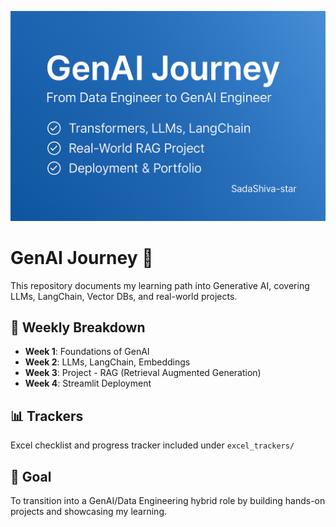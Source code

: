 ![Banner](https://github.com/SadaShiva-star/genai-journey/blob/main/image.png?raw=true)

# GenAI Journey 🚀

This repository documents my learning path into Generative AI, covering LLMs, LangChain, Vector DBs, and real-world projects.

## 🧭 Weekly Breakdown
- **Week 1**: Foundations of GenAI
- **Week 2**: LLMs, LangChain, Embeddings
- **Week 3**: Project - RAG (Retrieval Augmented Generation)
- **Week 4**: Streamlit Deployment

## 📊 Trackers
Excel checklist and progress tracker included under `excel_trackers/`

## 🎯 Goal
To transition into a GenAI/Data Engineering hybrid role by building hands-on projects and showcasing my learning.
